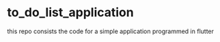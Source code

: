 # to_do_list_application
this repo consists the code for a simple application programmed in flutter
